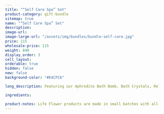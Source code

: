 ```yaml
---
title: "“Self Care Spa” Set"
product-category: gift-bundle
sitemap: true
name: "“Self Care Spa” Set"
description:
image-url:
image-large-url: "/assets/img/bundles/bundle-self-care.jpg"
price: 115
wholesale-price: 115
weight: 840
display_order: 3
cell_layout:
orderable: true
hidden: false
new: false
background-color: "#E4CFC6"

long_description: Featuring our Aphrodite Bath Bomb, Bath Crystals, Relief Balm and our Gypsy Massage Oil. This is the ultimate relaxation kit, perfect for unwinding with during the busy holiday season. Originally priced at $140, discounted to $115!

ingredients:

product-notes: Life Flower products are made in small batches with all-natural and boutique ingredients. Orders are processed and shipped in 7-10 days.
---
```

